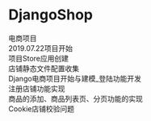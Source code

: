 # DjangoShop
电商项目<br>
2019.07.22项目开始<br>
项目Store应用创建<br>
店铺静态文件配置收集<br>
Django电商项目开始与建模_登陆功能开发<br>
注册店铺功能实现<br>
商品的添加、商品列表页、分页功能的实现<br>
Cookie店铺校验问题